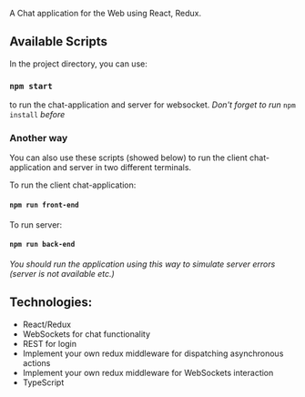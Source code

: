 A Chat application for the Web using React, Redux.

## Available Scripts

In the project directory, you can use:

### `npm start`

to run the chat-application and server for websocket.
*Don't forget to run* `npm install` *before*

### Another way

You can also use these scripts (showed below) to run the client chat-application and server in two different terminals.

To run the client chat-application:
#### `npm run front-end`

To run server:
#### `npm run back-end`

*You should run the application using this way to simulate server errors (server is not available etc.)*

## Technologies:

* React/Redux
* WebSockets for chat functionality
* REST for login
* Implement your own redux middleware for dispatching asynchronous actions
* Implement your own redux middleware for WebSockets interaction
* TypeScript
